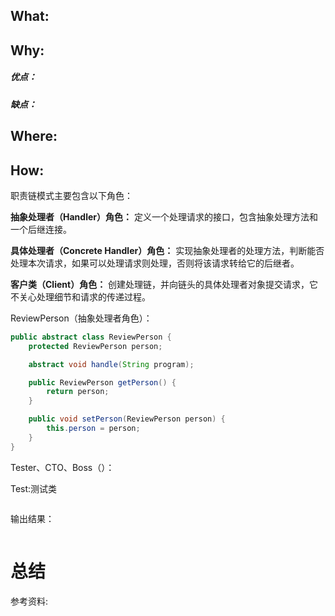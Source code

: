 

## What:




## Why:
##### 优点：


##### 缺点：


## Where:


## How:
职责链模式主要包含以下角色：

**抽象处理者（Handler）角色：** 定义一个处理请求的接口，包含抽象处理方法和一个后继连接。

**具体处理者（Concrete Handler）角色：** 实现抽象处理者的处理方法，判断能否处理本次请求，如果可以处理请求则处理，否则将该请求转给它的后继者。

**客户类（Client）角色：** 创建处理链，并向链头的具体处理者对象提交请求，它不关心处理细节和请求的传递过程。


ReviewPerson（抽象处理者角色）：
```java
public abstract class ReviewPerson {
    protected ReviewPerson person;

    abstract void handle(String program);

    public ReviewPerson getPerson() {
        return person;
    }

    public void setPerson(ReviewPerson person) {
        this.person = person;
    }
}
```
Tester、CTO、Boss（）：


Test:测试类
```java

```
输出结果：
```java

```


# 总结

参考资料:
